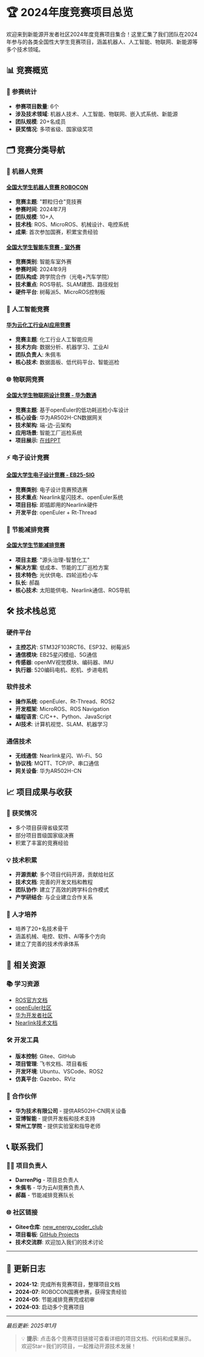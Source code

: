 # 🏆 2024年度竞赛项目总览

欢迎来到新能源开发者社区2024年度竞赛项目集合！这里汇集了我们团队在2024年参与的各类全国性大学生竞赛项目，涵盖机器人、人工智能、物联网、新能源等多个技术领域。

## 📊 竞赛概览

### 🎯 参赛统计
- **参赛项目数量**: 6个
- **涉及技术领域**: 机器人技术、人工智能、物联网、嵌入式系统、新能源
- **团队规模**: 20+名成员
- **获奖情况**: 多项省级、国家级奖项

## 🗂️ 竞赛分类导航

### 🤖 机器人竞赛

#### [全国大学生机器人竞赛 ROBOCON](./robocon/2024全国机器人竞赛_ROBOCON/)
- **竞赛主题**: "颗粒归仓"竞技赛
- **参赛时间**: 2024年7月
- **团队规模**: 10+人
- **技术栈**: ROS、MicroROS、机械设计、电控系统
- **成果**: 首次参加国赛，积累宝贵经验

#### [全国大学生智能车竞赛 - 室外赛](./smart-car-outdoor/2024智能车室外赛比赛/)
- **竞赛类别**: 智能车室外赛
- **参赛时间**: 2024年9月
- **团队构成**: 跨学院合作（光电+汽车学院）
- **技术重点**: ROS导航、SLAM建图、路径规划
- **硬件平台**: 树莓派5、MicroROS控制板

### 🧠 人工智能竞赛

#### [华为云化工行业AI应用竞赛](./huawei-cloud-ai/2024华为云（化工行业人工智能应用）/)
- **竞赛主题**: 化工行业人工智能应用
- **技术方向**: 数据分析、机器学习、工业AI
- **团队负责人**: 朱佩韦
- **核心技术**: 数据面板、低代码平台、智能巡检

### 🌐 物联网竞赛

#### [全国大学生物联网设计竞赛 - 华为数通](./iot-design-huawei/2024物联网设计竞赛_Huawei数通/)
- **竞赛主题**: 基于openEuler的低功耗巡检小车设计
- **核心设备**: 华为AR502H-CN数据网关
- **技术架构**: 端-边-云架构
- **应用场景**: 智能工厂巡检系统
- **项目展示**: [在线PPT](https://low-power-inspection-veh-95gmidb.gamma.site/)

### ⚡ 电子设计竞赛

#### [全国大学生电子设计竞赛 - EB25-SIG](./electronics-competition/2024电赛预选_EB25-SIG/)
- **竞赛类别**: 电子设计竞赛预选赛
- **技术重点**: Nearlink星闪技术、openEuler系统
- **项目目标**: 即插即用的Nearlink硬件
- **开发平台**: openEuler + Rt-Thread

### 🌱 节能减排竞赛

#### [全国大学生节能减排竞赛](./energy-saving/2024节能减排大赛_Nearlink小车/)
- **项目主题**: "源头治理-智慧化工"
- **解决方案**: 低成本、节能的工厂巡检方案
- **技术特色**: 光伏供电、四轮巡检小车
- **队长**: 郝磊
- **核心技术**: 太阳能供电、Nearlink通信、ROS导航

## 🛠️ 技术栈总览

### 硬件平台
- **主控芯片**: STM32F103RCT6、ESP32、树莓派5
- **通信模块**: EB25星闪模组、5G通信
- **传感器**: openMV视觉模块、编码器、IMU
- **执行器**: 520编码电机、舵机、步进电机

### 软件技术
- **操作系统**: openEuler、Rt-Thread、ROS2
- **开发框架**: MicroROS、ROS Navigation
- **编程语言**: C/C++、Python、JavaScript
- **AI技术**: 计算机视觉、SLAM、机器学习

### 通信技术
- **无线通信**: Nearlink星闪、Wi-Fi、5G
- **协议栈**: MQTT、TCP/IP、串口通信
- **网关设备**: 华为AR502H-CN

## 📈 项目成果与收获

### 🏅 获奖情况
- 多个项目获得省级奖项
- 部分项目晋级国家级决赛
- 积累了丰富的竞赛经验

### 💡 技术积累
- **开源贡献**: 多个项目代码开源，贡献给社区
- **技术文档**: 完善的开发文档和教程
- **团队协作**: 建立了高效的跨学科合作模式
- **产学研结合**: 与企业建立合作关系

### 👥 人才培养
- 培养了20+名技术骨干
- 涵盖机械、电控、软件、AI等多个方向
- 建立了完善的技术传承体系

## 🔗 相关资源

### 📚 学习资源
- [ROS官方文档](http://wiki.ros.org/)
- [openEuler社区](https://www.openeuler.org/)
- [华为开发者社区](https://developer.huawei.com/)
- [Nearlink技术文档](https://www.hisilicon.com/cn/techtalk/nearlink)

### 🛠️ 开发工具
- **版本控制**: Gitee、GitHub
- **项目管理**: 飞书文档、项目看板
- **开发环境**: Ubuntu、VSCode、ROS2
- **仿真平台**: Gazebo、RViz

### 🤝 合作伙伴
- **华为技术有限公司** - 提供AR502H-CN网关设备
- **亚博智能** - 提供开发板和技术支持
- **常州工学院** - 提供实验室和指导老师

## 📞 联系我们

### 👨‍💻 项目负责人
- **DarrenPig** - 项目总负责人
- **朱佩韦** - 华为云AI竞赛负责人
- **郝磊** - 节能减排竞赛队长

### 🌐 社区链接
- **Gitee仓库**: [new_energy_coder_club](https://gitee.com/darrenpig/new_energy_coder_club)
- **项目看板**: [GitHub Projects](https://github.com/users/Darrenpig/projects/3)
- **技术交流群**: 欢迎加入我们的技术讨论

---

## 📝 更新日志

- **2024-12**: 完成所有竞赛项目，整理项目文档
- **2024-07**: ROBOCON国赛参赛，获得宝贵经验
- **2024-05**: 节能减排竞赛完成初审
- **2024-03**: 启动多个竞赛项目

---

*最后更新: 2025年1月*

> 💡 **提示**: 点击各个竞赛项目链接可查看详细的项目文档、代码和成果展示。欢迎Star⭐我们的项目，一起推动开源技术发展！